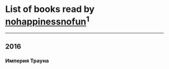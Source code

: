 # List of books read by [nohappinessnofun](http://vk.com/id380085691)<sup>1</sup>
---

## 2016

### Империя Трауна



